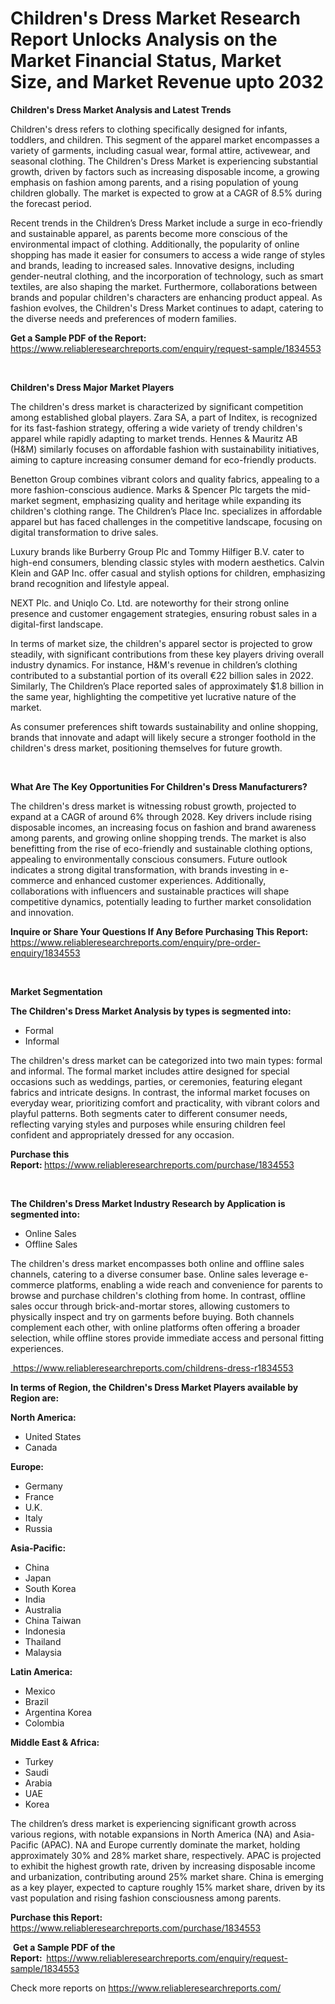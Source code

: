 <p><h1>Children's Dress Market Research Report Unlocks Analysis on the Market Financial Status, Market Size, and Market Revenue upto 2032</h1></p><p><strong>Children's Dress Market Analysis and Latest Trends</strong></p>
<p><p>Children's dress refers to clothing specifically designed for infants, toddlers, and children. This segment of the apparel market encompasses a variety of garments, including casual wear, formal attire, activewear, and seasonal clothing. The Children's Dress Market is experiencing substantial growth, driven by factors such as increasing disposable income, a growing emphasis on fashion among parents, and a rising population of young children globally. The market is expected to grow at a CAGR of 8.5% during the forecast period.</p><p>Recent trends in the Children’s Dress Market include a surge in eco-friendly and sustainable apparel, as parents become more conscious of the environmental impact of clothing. Additionally, the popularity of online shopping has made it easier for consumers to access a wide range of styles and brands, leading to increased sales. Innovative designs, including gender-neutral clothing, and the incorporation of technology, such as smart textiles, are also shaping the market. Furthermore, collaborations between brands and popular children's characters are enhancing product appeal. As fashion evolves, the Children's Dress Market continues to adapt, catering to the diverse needs and preferences of modern families.</p></p>
<p><strong>Get a Sample PDF of the Report:&nbsp;</strong> <a href="https://www.reliableresearchreports.com/enquiry/request-sample/1834553?utm_campaign=3287&utm_medium=2&utm_source=Github&utm_content=ia&utm_term=05042025&utm_id=childrens-dress">https://www.reliableresearchreports.com/enquiry/request-sample/1834553</a></p>
<p>&nbsp;</p>
<p><strong>Children's Dress Major Market Players</strong></p>
<p><p>The children's dress market is characterized by significant competition among established global players. Zara SA, a part of Inditex, is recognized for its fast-fashion strategy, offering a wide variety of trendy children's apparel while rapidly adapting to market trends. Hennes & Mauritz AB (H&M) similarly focuses on affordable fashion with sustainability initiatives, aiming to capture increasing consumer demand for eco-friendly products.</p><p>Benetton Group combines vibrant colors and quality fabrics, appealing to a more fashion-conscious audience. Marks & Spencer Plc targets the mid-market segment, emphasizing quality and heritage while expanding its children's clothing range. The Children’s Place Inc. specializes in affordable apparel but has faced challenges in the competitive landscape, focusing on digital transformation to drive sales.</p><p>Luxury brands like Burberry Group Plc and Tommy Hilfiger B.V. cater to high-end consumers, blending classic styles with modern aesthetics. Calvin Klein and GAP Inc. offer casual and stylish options for children, emphasizing brand recognition and lifestyle appeal.</p><p>NEXT Plc. and Uniqlo Co. Ltd. are noteworthy for their strong online presence and customer engagement strategies, ensuring robust sales in a digital-first landscape. </p><p>In terms of market size, the children's apparel sector is projected to grow steadily, with significant contributions from these key players driving overall industry dynamics. For instance, H&M's revenue in children’s clothing contributed to a substantial portion of its overall €22 billion sales in 2022. Similarly, The Children’s Place reported sales of approximately $1.8 billion in the same year, highlighting the competitive yet lucrative nature of the market.</p><p>As consumer preferences shift towards sustainability and online shopping, brands that innovate and adapt will likely secure a stronger foothold in the children's dress market, positioning themselves for future growth.</p></p>
<p>&nbsp;</p>
<p><strong>What Are The Key Opportunities For Children's Dress Manufacturers?</strong></p>
<p><p>The children's dress market is witnessing robust growth, projected to expand at a CAGR of around 6% through 2028. Key drivers include rising disposable incomes, an increasing focus on fashion and brand awareness among parents, and growing online shopping trends. The market is also benefitting from the rise of eco-friendly and sustainable clothing options, appealing to environmentally conscious consumers. Future outlook indicates a strong digital transformation, with brands investing in e-commerce and enhanced customer experiences. Additionally, collaborations with influencers and sustainable practices will shape competitive dynamics, potentially leading to further market consolidation and innovation.</p></p>
<p><strong>Inquire or Share Your Questions If Any Before Purchasing This Report:</strong> <a href="https://www.reliableresearchreports.com/enquiry/pre-order-enquiry/1834553?utm_campaign=3287&utm_medium=2&utm_source=Github&utm_content=ia&utm_term=05042025&utm_id=childrens-dress">https://www.reliableresearchreports.com/enquiry/pre-order-enquiry/1834553</a></p>
<p>&nbsp;</p>
<p><strong>Market Segmentation</strong></p>
<p><strong>The Children's Dress Market Analysis by types is segmented into:</strong></p>
<p><ul><li>Formal</li><li>Informal</li></ul></p>
<p><p>The children's dress market can be categorized into two main types: formal and informal. The formal market includes attire designed for special occasions such as weddings, parties, or ceremonies, featuring elegant fabrics and intricate designs. In contrast, the informal market focuses on everyday wear, prioritizing comfort and practicality, with vibrant colors and playful patterns. Both segments cater to different consumer needs, reflecting varying styles and purposes while ensuring children feel confident and appropriately dressed for any occasion.</p></p>
<p><strong>Purchase this Report:&nbsp;</strong><a href="https://www.reliableresearchreports.com/purchase/1834553?utm_campaign=3287&utm_medium=2&utm_source=Github&utm_content=ia&utm_term=05042025&utm_id=childrens-dress">https://www.reliableresearchreports.com/purchase/1834553</a></p>
<p>&nbsp;</p>
<p><strong>The Children's Dress Market Industry Research by Application is segmented into:</strong></p>
<p><ul><li>Online Sales</li><li>Offline Sales</li></ul></p>
<p><p>The children's dress market encompasses both online and offline sales channels, catering to a diverse consumer base. Online sales leverage e-commerce platforms, enabling a wide reach and convenience for parents to browse and purchase children's clothing from home. In contrast, offline sales occur through brick-and-mortar stores, allowing customers to physically inspect and try on garments before buying. Both channels complement each other, with online platforms often offering a broader selection, while offline stores provide immediate access and personal fitting experiences.</p></p>
<p><a href="https://www.reliableresearchreports.com/childrens-dress-r1834553?utm_campaign=3287&utm_medium=2&utm_source=Github&utm_content=ia&utm_term=05042025&utm_id=childrens-dress">&nbsp;https://www.reliableresearchreports.com/childrens-dress-r1834553</a></p>
<p><strong>In terms of Region, the Children's Dress Market Players available by Region are:</strong></p>
<p>
    <p> <strong> North America: </strong>
        <ul>
            <li>United States</li>
            <li>Canada</li>
        </ul>
        </p> 
    <p> <strong> Europe: </strong>
        <ul>
            <li>Germany</li>
            <li>France</li>
            <li>U.K.</li>
            <li>Italy</li>
            <li>Russia</li>
        </ul>
        </p> 
    <p> <strong> Asia-Pacific: </strong>
        <ul>
            <li>China</li>
            <li>Japan</li>
            <li>South Korea</li>
            <li>India</li>
            <li>Australia</li>
            <li>China Taiwan</li>
            <li>Indonesia</li>
            <li>Thailand</li>
            <li>Malaysia</li>
        </ul>
        </p> 
    <p> <strong> Latin America: </strong>
        <ul>
            <li>Mexico</li>
            <li>Brazil</li>
            <li>Argentina Korea</li>
            <li>Colombia</li>
        </ul>
        </p> 
    <p> <strong> Middle East & Africa: </strong>
        <ul>
            <li>Turkey</li>
            <li>Saudi</li>
            <li>Arabia</li>
            <li>UAE</li>
            <li>Korea</li>
        </ul>
    </p>
    </p>
<p><p>The children’s dress market is experiencing significant growth across various regions, with notable expansions in North America (NA) and Asia-Pacific (APAC). NA and Europe currently dominate the market, holding approximately 30% and 28% market share, respectively. APAC is projected to exhibit the highest growth rate, driven by increasing disposable income and urbanization, contributing around 25% market share. China is emerging as a key player, expected to capture roughly 15% market share, driven by its vast population and rising fashion consciousness among parents.</p></p>
<p><strong>Purchase this Report: </strong><a href="https://www.reliableresearchreports.com/purchase/1834553?utm_campaign=3287&utm_medium=2&utm_source=Github&utm_content=ia&utm_term=05042025&utm_id=childrens-dress">https://www.reliableresearchreports.com/purchase/1834553</a></p>
<p>&nbsp;<strong>Get a Sample PDF of the Report:&nbsp;&nbsp;</strong><a href="https://www.reliableresearchreports.com/enquiry/request-sample/1834553?utm_campaign=3287&utm_medium=2&utm_source=Github&utm_content=ia&utm_term=05042025&utm_id=childrens-dress">https://www.reliableresearchreports.com/enquiry/request-sample/1834553</a></p>
<p><strong></strong></p>
<p>Check more reports on <a href="https://www.reliableresearchreports.com/?utm_campaign=3287&utm_medium=2&utm_source=Github&utm_content=ia&utm_term=05042025&utm_id=childrens-dress">https://www.reliableresearchreports.com/</a></p>